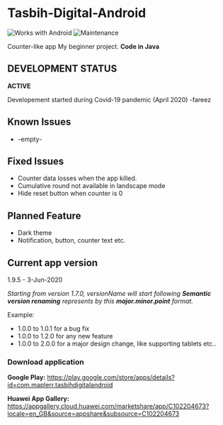 # Tasbih-Digital-Android

![Works with Android](https://img.shields.io/badge/Works_with-Android-green?style=flat-square)
![Maintenance](https://img.shields.io/maintenance/yes/2020)


Counter-like app My beginner project. **Code in Java**

##  DEVELOPMENT STATUS
 **ACTIVE**

Developement started during Covid-19 pandemic (April 2020) -fareez

## Known Issues
- -empty-

## Fixed Issues
- Counter data losses when the app killed.
- Cumulative round not available in landscape mode
- Hide reset button when counter is 0

## Planned Feature
- Dark theme
- Notification, button, counter text etc.

## Current app version
1.9.5 - 3-Jun-2020

*Starting from version 1.7.0, versionName will start following **Semantic version renaming** represents by this **major.minor.point** format.*

Example:
- 1.0.0 to 1.0.1 for a bug fix
- 1.0.0 to 1.2.0 for any new feature
- 1.0.0 to 2.0.0 for a major design change, like supporting tablets etc..

### Download application
**Google Play:** https://play.google.com/store/apps/details?id=com.maplerr.tasbihdigitalandroid

**Huawei App Gallery:** https://appgallery.cloud.huawei.com/marketshare/app/C102204673?locale=en_GB&source=appshare&subsource=C102204673
